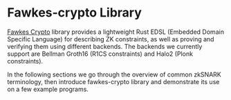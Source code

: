 # Fawkes-crypto Library

[Fawkes Crypto](https://github.com/zeropoolnetwork/fawkes-crypto) library
provides a lightweight Rust EDSL (Embedded Domain Specific Language) for
describing ZK constraints, as well as proving and verifying them using
different backends. The backends we currently support are Bellman Groth16 (R1CS
constraints) and Halo2 (Plonk constraints).

In the following sections we go through the overview of common zkSNARK
terminology, then introduce fawkes-crypto library and demonstrate its use on a
few example programs.
